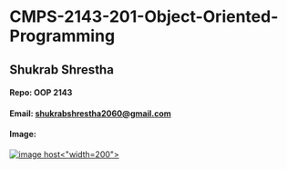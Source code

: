 # CMPS-2143-201-Object-Oriented-Programming
## Shukrab Shrestha

#### Repo: OOP 2143

#### Email: shukrabshrestha2060@gmail.com

#### Image:

<a href="https://imgbox.com/TpSXEGYM" target="_blank"><img src="https://thumbs2.imgbox.com/bf/aa/TpSXEGYM_t.jpg" alt="image host"/><"width=200"></a>
